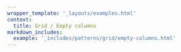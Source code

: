 ```yaml
---
wrapper_template: '_layouts/examples.html'
context:
  title: Grid / Empty columns
markdown_includes:
  example: '_includes/patterns/grid/empty-columns.html'
---
```

